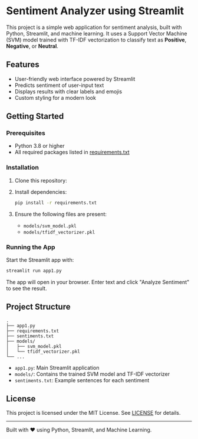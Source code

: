 # Sentiment Analyzer using Streamlit

This project is a simple web application for sentiment analysis, built with Python, Streamlit, and machine learning. It uses a Support Vector Machine (SVM) model trained with TF-IDF vectorization to classify text as **Positive**, **Negative**, or **Neutral**.

## Features

- User-friendly web interface powered by Streamlit
- Predicts sentiment of user-input text
- Displays results with clear labels and emojis
- Custom styling for a modern look

## Getting Started

### Prerequisites

- Python 3.8 or higher
- All required packages listed in [requirements.txt](requirements.txt)

### Installation

1. Clone this repository:
   

2. Install dependencies:
    ```sh
    pip install -r requirements.txt
    ```

3. Ensure the following files are present:
    - `models/svm_model.pkl`
    - `models/tfidf_vectorizer.pkl`

### Running the App

Start the Streamlit app with:
```sh
streamlit run app1.py
```

The app will open in your browser. Enter text and click "Analyze Sentiment" to see the result.

## Project Structure

```
.
├── app1.py
├── requirements.txt
├── sentiments.txt
├── models/
│   ├── svm_model.pkl
│   └── tfidf_vectorizer.pkl
└── ...
```

- `app1.py`: Main Streamlit application
- `models/`: Contains the trained SVM model and TF-IDF vectorizer
- `sentiments.txt`: Example sentences for each sentiment

## License

This project is licensed under the MIT License. See [LICENSE](LICENSE) for details.

---

Built with ❤️ using Python, Streamlit, and Machine Learning.
